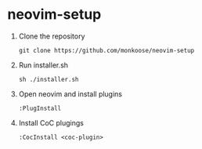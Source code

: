 # neovim-setup

1. Clone the repository

    ```
    git clone https://github.com/monkoose/neovim-setup
    ```

2. Run installer.sh

    ```
    sh ./installer.sh
    ```

3. Open neovim and install plugins

    ```vim
    :PlugInstall
    ```
4. Install CoC plugings
    ```vim
    :CocInstall <coc-plugin>
    ```
